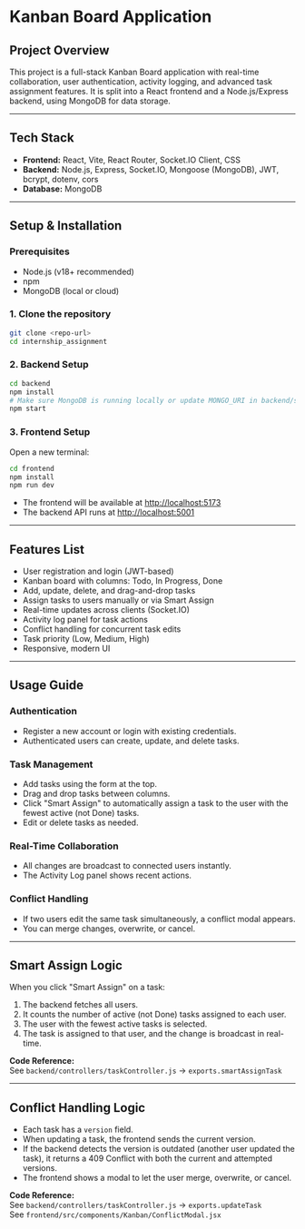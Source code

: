 # Kanban Board Application

## Project Overview

This project is a full-stack Kanban Board application with real-time collaboration, user authentication, activity logging, and advanced task assignment features. It is split into a React frontend and a Node.js/Express backend, using MongoDB for data storage.

---

## Tech Stack

- **Frontend:** React, Vite, React Router, Socket.IO Client, CSS
- **Backend:** Node.js, Express, Socket.IO, Mongoose (MongoDB), JWT, bcrypt, dotenv, cors
- **Database:** MongoDB

---

## Setup & Installation

### Prerequisites

- Node.js (v18+ recommended)
- npm
- MongoDB (local or cloud)

### 1. Clone the repository

```sh
git clone <repo-url>
cd internship_assignment
```

### 2. Backend Setup

```sh
cd backend
npm install
# Make sure MongoDB is running locally or update MONGO_URI in backend/server.js or .env
npm start
```

### 3. Frontend Setup

Open a new terminal:

```sh
cd frontend
npm install
npm run dev
```

- The frontend will be available at [http://localhost:5173](http://localhost:5173)
- The backend API runs at [http://localhost:5001](http://localhost:5001)

---

## Features List

- User registration and login (JWT-based)
- Kanban board with columns: Todo, In Progress, Done
- Add, update, delete, and drag-and-drop tasks
- Assign tasks to users manually or via Smart Assign
- Real-time updates across clients (Socket.IO)
- Activity log panel for task actions
- Conflict handling for concurrent task edits
- Task priority (Low, Medium, High)
- Responsive, modern UI

---

## Usage Guide

### Authentication

- Register a new account or login with existing credentials.
- Authenticated users can create, update, and delete tasks.

### Task Management

- Add tasks using the form at the top.
- Drag and drop tasks between columns.
- Click "Smart Assign" to automatically assign a task to the user with the fewest active (not Done) tasks.
- Edit or delete tasks as needed.

### Real-Time Collaboration

- All changes are broadcast to connected users instantly.
- The Activity Log panel shows recent actions.

### Conflict Handling

- If two users edit the same task simultaneously, a conflict modal appears.
- You can merge changes, overwrite, or cancel.

---

## Smart Assign Logic

When you click "Smart Assign" on a task:

1. The backend fetches all users.
2. It counts the number of active (not Done) tasks assigned to each user.
3. The user with the fewest active tasks is selected.
4. The task is assigned to that user, and the change is broadcast in real-time.

**Code Reference:**  
See `backend/controllers/taskController.js` → `exports.smartAssignTask`

---

## Conflict Handling Logic

- Each task has a `version` field.
- When updating a task, the frontend sends the current version.
- If the backend detects the version is outdated (another user updated the task), it returns a 409 Conflict with both the current and attempted versions.
- The frontend shows a modal to let the user merge, overwrite, or cancel.

**Code Reference:**  
See `backend/controllers/taskController.js` → `exports.updateTask`  
See `frontend/src/components/Kanban/ConflictModal.jsx`
